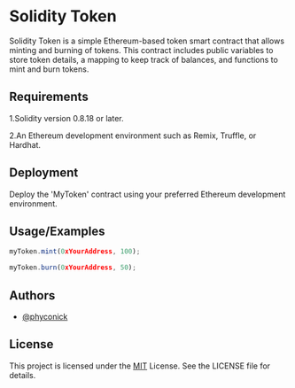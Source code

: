 
# Solidity Token 

Solidity Token is a simple Ethereum-based token smart contract that allows minting and burning of tokens. This contract includes public variables to store token details, a mapping to keep track of balances, and functions to mint and burn tokens.


## Requirements
1.Solidity version 0.8.18 or later.

2.An Ethereum development environment such as Remix, Truffle, or Hardhat.
## Deployment

Deploy the 'MyToken' contract using your preferred Ethereum development environment.

## Usage/Examples

```javascript
myToken.mint(0xYourAddress, 100);
```
```javascript
myToken.burn(0xYourAddress, 50);
```

## Authors

- [@phyconick](https://github.com/phyconick)


## License
This project is licensed under the [MIT](https://choosealicense.com/licenses/mit/) License. See the LICENSE file for details.


